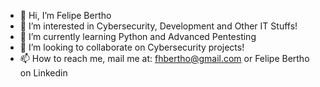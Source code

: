 - 👋 Hi, I’m Felipe Bertho
- 👀 I’m interested in Cybersecurity, Development and Other IT Stuffs!
- 🌱 I’m currently learning Python and Advanced Pentesting
- 💞️ I’m looking to collaborate on Cybersecurity projects!
- 📫 How to reach me, mail me at: fhbertho@gmail.com or Felipe Bertho on Linkedin

<!---
fhbertho/fhbertho is a ✨ special ✨ repository because its `README.md` (this file) appears on your GitHub profile.
You can click the Preview link to take a look at your changes.
--->
